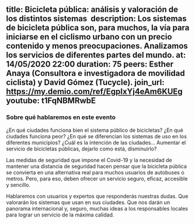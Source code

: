 title: Bicicleta pública: análisis y valoración de los distintos sistemas 
description: Los sistemas de bicicleta pública son, para muchos, la vía para iniciarse en el ciclismo urbano con un precio contenido y menos preocupaciones. Analizamos los servicios de diferentes partes del mundo. 
at: 14/05/2020 22:00
duration: 75
peers: Esther Anaya (Consultora e investigadora de movilidad ciclista) y David Gómez (Tucycle).
join_url: https://my.demio.com/ref/EgpIxYj4eAm6KUEg
youtube: t1FqNBMRwbE
----
### Sobre qué hablaremos en este evento

¿En qué ciudades funciona bien el sistema público de bicicletas? ¿En qué ciudades funciona peor? ¿En qué se diferencian los sistemas de uso en los diferentes municipios? ¿Cuál es la intención de las ciudades…  Aumentar el servicio de bicicletas públicas, dejarlo como está, disminuirlo?

Las medidas de seguridad que impone el Covid-19 y la necesidad de mantener una distancia de seguridad hacen pensar que la bicicleta pública se convierta en una alternativa real para muchos usuarios de autobuses o metros. Pero, para eso, deben ofrecer un servicio seguro, eficaz, accesible y sencillo. 

Hablaremos con usuarios y expertos que responderás nuestras dudas. Que valorarán los sistemas que usan en sus ciudades. Que nos darán un panorama internacional y, seguro, muchas ideas a los responsables locales para lograr un servicio de la máxima calidad. 
